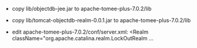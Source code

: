 - copy lib/objectdb-jee.jar to apache-tomee-plus-7.0.2/lib

- copy lib/tomcat-objectdb-realm-0.0.1.jar to apache-tomee-plus-7.0.2/lib

- edit apache-tomee-plus-7.0.2/conf/server.xml:
    <Realm className="org.apache.catalina.realm.LockOutRealm 
        ...
        <Realm className="com.objectdb.realm.ObjectDBRealm" 
             resourceName="app-realm" 
             url="$objectdb/db/app.odb"
             userEntity="User" 
             userNameColumn="login" 
             passwordColumn="password"
             groupNameColumn="groupName"/>